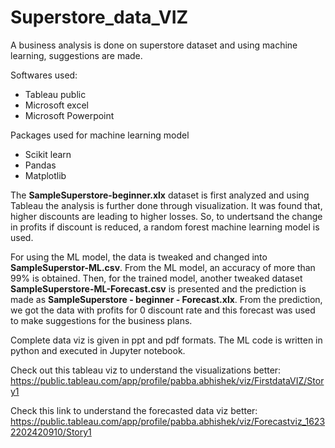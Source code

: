 # Superstore_data_VIZ
A business analysis is done on superstore dataset and using machine learning, suggestions are made.

Softwares used:
* Tableau public
* Microsoft excel
* Microsoft Powerpoint

Packages used for machine learning model
* Scikit learn
* Pandas
* Matplotlib

The **SampleSuperstore-beginner.xlx** dataset is first analyzed and using Tableau the analysis is further done through visualization.
It was found that, higher discounts are leading to higher losses. So, to undertsand the change in profits if discount is reduced, a random forest machine learning model is used.

For using the ML model, the data is tweaked and changed into **SampleSuperstor-ML.csv**.
From the ML model, an accuracy of more than 99% is obtained.
Then, for the trained model, another tweaked dataset **SampleSuperstore-ML-Forecast.csv** is presented and the prediction is made as **SampleSuperstore - beginner - Forecast.xlx**.
From the prediction, we got the data with profits for 0 discount rate and this forecast was used to make suggestions for the business plans.

Complete data viz is given in ppt and pdf formats.
The ML code is written in python and executed in Jupyter notebook.

Check out this tableau viz to understand the visualizations better:
https://public.tableau.com/app/profile/pabba.abhishek/viz/FirstdataVIZ/Story1

Check this link to understand the forecasted data viz better:
https://public.tableau.com/app/profile/pabba.abhishek/viz/Forecastviz_16232202420910/Story1
